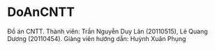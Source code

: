 # DoAnCNTT
Đồ án CNTT. Thành viên: Trần Nguyễn Duy Lân (20110515), Lê Quang Dương (20110454).
Giảng viên hướng dẫn: Huỳnh Xuân Phụng
